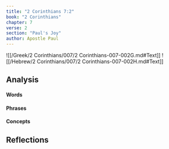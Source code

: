 ```yaml
---
title: "2 Corinthians 7:2"
book: "2 Corinthians"
chapter: 7
verse: 2
section: "Paul's Joy"
author: Apostle Paul
---
```

![[/Greek/2 Corinthians/007/2 Corinthians-007-002G.md#Text]]
![[/Hebrew/2 Corinthians/007/2 Corinthians-007-002H.md#Text]]

## Analysis

#### Words

#### Phrases

#### Concepts

## Reflections
